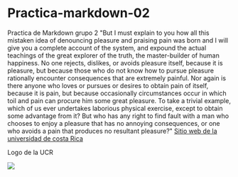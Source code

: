 # Practica-markdown-02
Practica de Markdown grupo 2
"But I must explain to you how all this mistaken idea of denouncing pleasure and praising pain was born and I will give you a complete account of the system, and expound the actual teachings of the great explorer of the truth, the master-builder of human happiness. No one rejects, dislikes, or avoids pleasure itself, because it is pleasure, but because those who do not know how to pursue pleasure rationally encounter consequences that are extremely painful. Nor again is there anyone who loves or pursues or desires to obtain pain of itself, because it is pain, but because occasionally circumstances occur in which toil and pain can procure him some great pleasure. To take a trivial example, which of us ever undertakes laborious physical exercise, except to obtain some advantage from it? But who has any right to find fault with a man who chooses to enjoy a pleasure that has no annoying consequences, or one who avoids a pain that produces no resultant pleasure?"
[Sitio web de la universidad de costa Rica](https://www.ucr.ac.cr/)

Logo de la UCR

![](https://upload.wikimedia.org/wikipedia/commons/thumb/d/d9/Firma_vertical_Universidad_de_Costa_Rica.svg/1200px-Firma_vertical_Universidad_de_Costa_Rica.svg.png)
